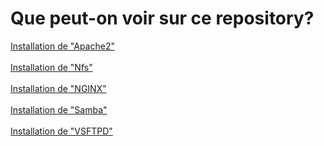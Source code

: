 <h1>Que peut-on voir sur ce repository?</h1>
<a href="https://github.com/Maheri29/serveur_SYS/tree/master/apache">Installation de "Apache2"</a> <BR></BR>
<a href="https://github.com/Maheri29/serveur_SYS/tree/master/nfs">Installation de "Nfs"</a> <BR></BR>
<a href="https://github.com/Maheri29/serveur_SYS/tree/master/nginx">Installation de "NGINX"</a> <BR></BR>
<a href="https://github.com/Maheri29/serveur_SYS/tree/master/samba">Installation de "Samba"</a> <BR></BR>
<a href="https://github.com/Maheri29/serveur_SYS/tree/master/vsftpd">Installation de "VSFTPD"</a>
